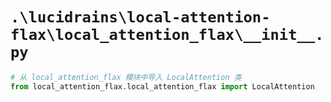 # `.\lucidrains\local-attention-flax\local_attention_flax\__init__.py`

```py
# 从 local_attention_flax 模块中导入 LocalAttention 类
from local_attention_flax.local_attention_flax import LocalAttention
```